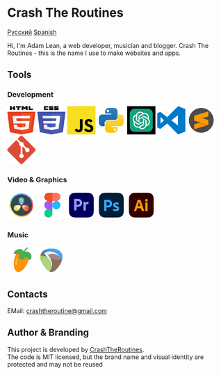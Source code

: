 # Crash The Routines

[Русский](./docs/README_Ru.md) [Spanish](./docs/README_ES.md)

Hi, I'm Adam Lean, a web developer, musician and blogger.
Crash The Routines - this is the name I use to make websites and apps.

## Tools

### Development

<img src="./assets/svg/html5.svg" width="65" height="65"> <img src="./assets/svg/css3.svg" width="65" height="65"> <img src="./assets/svg/JS.svg" width="65" height="65"> <img src="./assets/svg/python.svg" width="65" height="65"> <img src="./assets/svg/chatgpt.svg" width="65" height="65" color="green">
<img src="./assets/svg/visual-studio-code-logo-svgrepo-com.svg" width="65" height="65"> <img src="./assets/svg/sublime-text-svgrepo-com.svg" width="65" height="65"> <img src="./assets/svg/git-icon-logo-svgrepo-com.svg" width="65" height="65">

<!-- <img src="./assets/svg/React.svg" width="65" height="65"> <img src="./assets/svg/typescript-logo-svgrepo-com.svg" width="65" height="65"> -->

### Video & Graphics

<img src="./assets/svg/davinci.svg" width="65" height="65"> <img src="./assets/svg/figma-svgrepo-com.svg" width="65" height="65"> <img src="./assets/svg/adobe-premiere-svgrepo-com.svg" width="65" height="65">
<img src="./assets/svg/adobe-photoshop-svgrepo-com.svg" width="65" height="65"> <img src="./assets/svg/adobe-illustrator-svgrepo-com.svg" width="65" height="65">

### Music

<img src="./assets/svg/flstudio.svg" width="65" height="65"> <img src="./assets/svg/reaper.svg" width="65" height="65">

## Contacts

EMail: crashtheroutine@gmail.com

## Author & Branding

This project is developed by [CrashTheRoutines](https://crashtheroutines.netlify.app).  
The code is MIT licensed, but the brand name and visual identity are protected and may not be reused
